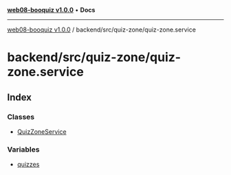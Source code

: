 [**web08-booquiz v1.0.0**](../../../../README.md) • **Docs**

***

[web08-booquiz v1.0.0](../../../../modules.md) / backend/src/quiz-zone/quiz-zone.service

# backend/src/quiz-zone/quiz-zone.service

## Index

### Classes

- [QuizZoneService](classes/QuizZoneService.md)

### Variables

- [quizzes](variables/quizzes.md)
